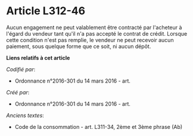 # Article L312-46

Aucun engagement ne peut valablement être contracté par l'acheteur à l'égard du vendeur tant qu'il n'a pas accepté le contrat
de crédit. Lorsque cette condition n'est pas remplie, le vendeur ne peut recevoir aucun paiement, sous quelque forme que ce
soit, ni aucun dépôt.

**Liens relatifs à cet article**

_Codifié par_:

  - Ordonnance n°2016-301 du 14 mars 2016 - art.

_Créé par_:

  - Ordonnance n°2016-301 du 14 mars 2016 - art.

_Anciens textes_:

  - Code de la consommation - art. L311-34, 2ème et 3ème phrase (Ab)
